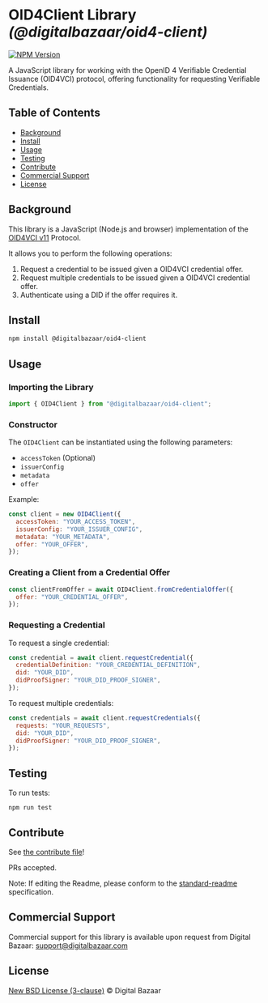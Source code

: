 # OID4Client Library _(@digitalbazaar/oid4-client)_

[![NPM Version](https://img.shields.io/npm/v/@digitalbazaar/oid4-client.svg)](https://npm.im/@digitalbazaar/oid4-client)

A JavaScript library for working with the OpenID 4 Verifiable Credential
Issuance (OID4VCI) protocol, offering functionality for requesting Verifiable
Credentials.

## Table of Contents

- [Background](#background)
- [Install](#install)
- [Usage](#usage)
- [Testing](#testing)
- [Contribute](#contribute)
- [Commercial Support](#commercial-support)
- [License](#license)

## Background

This library is a JavaScript (Node.js and browser) implementation of the
[OID4VCI v11](https://openid.net/specs/openid-4-verifiable-credential-issuance-1_0.html)
Protocol.

It allows you to perform the following operations:

1. Request a credential to be issued given a OID4VCI credential offer.
2. Request multiple credentials to be issued given a OID4VCI credential offer.
3. Authenticate using a DID if the offer requires it.

## Install

```bash
npm install @digitalbazaar/oid4-client
```

## Usage

### Importing the Library

```javascript
import { OID4Client } from "@digitalbazaar/oid4-client";
```

### Constructor

The `OID4Client` can be instantiated using the following parameters:

- `accessToken` (Optional)
- `issuerConfig`
- `metadata`
- `offer`

Example:

```javascript
const client = new OID4Client({
  accessToken: "YOUR_ACCESS_TOKEN",
  issuerConfig: "YOUR_ISSUER_CONFIG",
  metadata: "YOUR_METADATA",
  offer: "YOUR_OFFER",
});
```

### Creating a Client from a Credential Offer

```javascript
const clientFromOffer = await OID4Client.fromCredentialOffer({
  offer: "YOUR_CREDENTIAL_OFFER",
});
```

### Requesting a Credential

To request a single credential:

```javascript
const credential = await client.requestCredential({
  credentialDefinition: "YOUR_CREDENTIAL_DEFINITION",
  did: "YOUR_DID",
  didProofSigner: "YOUR_DID_PROOF_SIGNER",
});
```

To request multiple credentials:

```javascript
const credentials = await client.requestCredentials({
  requests: "YOUR_REQUESTS",
  did: "YOUR_DID",
  didProofSigner: "YOUR_DID_PROOF_SIGNER",
});
```

## Testing

To run tests:

```
npm run test
```

## Contribute

See
[the contribute file](https://github.com/digitalbazaar/bedrock/blob/master/CONTRIBUTING.md)!

PRs accepted.

Note: If editing the Readme, please conform to the
[standard-readme](https://github.com/RichardLitt/standard-readme) specification.

## Commercial Support

Commercial support for this library is available upon request from Digital
Bazaar: support@digitalbazaar.com

## License

[New BSD License (3-clause)](LICENSE) © Digital Bazaar
